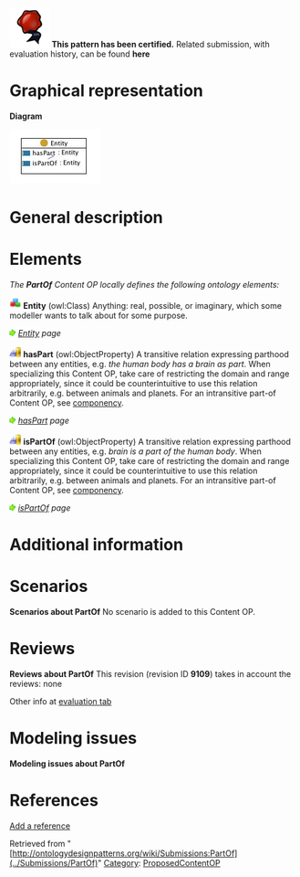 [![](../images/thumb/b/b5/Certified.png/70px-Certified.png)](../Image/Certified.png "Certified.png") __This pattern has been certified.__
Related submission, with evaluation history, can be found __here__





#  Graphical representation


__Diagram__




[![Image:partof.jpg](../images/b/b4/Partof.jpg)](../Image/Partof.jpg "Image:partof.jpg")




#  General description


  




#  Elements


_The __PartOf__ Content OP locally defines the following ontology elements:_




[![Class](../images/thumb/2/27/Class.gif/20px-Class.gif)](../Image/Class.gif "Class") __Entity__ (owl:Class) Anything: real, possible, or imaginary, which some modeller wants to talk about for some purpose. 



 [![](../images/thumb/8/87/ArrowRight.gif/11px-ArrowRight.gif)](../Image/ArrowRight.gif "ArrowRight.gif") _[Entity](../Submissions/PartOf/Entity "Submissions:PartOf/Entity") page_

[![ObjectProperty](../images/thumb/c/c3/ObjectProperty.gif/20px-ObjectProperty.gif)](../Image/ObjectProperty.gif "ObjectProperty") __hasPart__ (owl:ObjectProperty) A transitive relation expressing parthood between any entities, e.g. _the human body has a brain as part_. When specializing this Content OP, take care of restricting the domain and range appropriately, since it could be counterintuitive to use this relation arbitrarily, e.g. between animals and planets. For an intransitive part-of Content OP, see  [componency](../Submissions/Componency "Submissions:Componency"). 



 [![](../images/thumb/8/87/ArrowRight.gif/11px-ArrowRight.gif)](../Image/ArrowRight.gif "ArrowRight.gif") _[hasPart](../Submissions/PartOf/hasPart "Submissions:PartOf/hasPart") page_

[![ObjectProperty](../images/thumb/c/c3/ObjectProperty.gif/20px-ObjectProperty.gif)](../Image/ObjectProperty.gif "ObjectProperty") __isPartOf__ (owl:ObjectProperty) A transitive relation expressing parthood between any entities, e.g. _brain is a part of the human body_. When specializing this Content OP, take care of restricting the domain and range appropriately, since it could be counterintuitive to use this relation arbitrarily, e.g. between animals and planets. For an intransitive part-of Content OP, see  [componency](../Submissions/Componency "Submissions:Componency"). 



 [![](../images/thumb/8/87/ArrowRight.gif/11px-ArrowRight.gif)](../Image/ArrowRight.gif "ArrowRight.gif") _[isPartOf](../Submissions/PartOf/isPartOf "Submissions:PartOf/isPartOf") page_
#  Additional information


#  Scenarios



__Scenarios about PartOf__
No scenario is added to this Content OP.




#  Reviews



__Reviews about PartOf__
This revision (revision ID __9109__) takes in account the reviews: none


Other info at [evaluation tab](http://ontologydesignpatterns.org/wiki/index.php?title=Submissions:PartOf&action=evaluation "http://ontologydesignpatterns.org/wiki/index.php?title=Submissions:PartOf&action=evaluation")




  




#  Modeling issues



__Modeling issues about PartOf__

  




#  References


[Add a reference](index.php@title=Odp%253AAdd_reference&subject=../Submissions/PartOf "http://ontologydesignpatterns.org/wiki/index.php?title=Odp:Add_reference&subject=Submissions%3APartOf")


  






Retrieved from "[http://ontologydesignpatterns.org/wiki/Submissions:PartOf](../Submissions/PartOf)"
 [Category](http://ontologydesignpatterns.org/wiki/Special:Categories "Special:Categories"): [ProposedContentOP](../Category/ProposedContentOP "Category:ProposedContentOP")